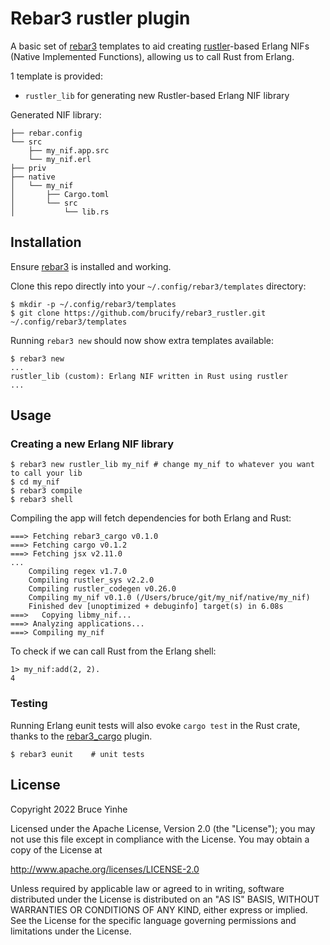 # Rebar3 rustler plugin

A basic set of [rebar3](https://www.rebar3.org) templates to aid creating [rustler](https://github.com/rusterlium/rustler)-based Erlang NIFs (Native Implemented Functions), allowing us to call Rust from Erlang.

1 template is provided:

* `rustler_lib` for generating new Rustler-based Erlang NIF library

Generated NIF library:
```
├── rebar.config
└── src
    ├── my_nif.app.src
    └── my_nif.erl
├── priv
├── native
│   └── my_nif
│       ├── Cargo.toml
│       └── src
│           └── lib.rs
```

## Installation

Ensure [rebar3](https://www.rebar3.org) is installed and working.

Clone this repo directly into your `~/.config/rebar3/templates` directory:

	$ mkdir -p ~/.config/rebar3/templates
	$ git clone https://github.com/brucify/rebar3_rustler.git ~/.config/rebar3/templates

Running `rebar3 new` should now show extra templates available:

	$ rebar3 new
	...
	rustler_lib (custom): Erlang NIF written in Rust using rustler
	...

## Usage

### Creating a new Erlang NIF library

	$ rebar3 new rustler_lib my_nif # change my_nif to whatever you want to call your lib
	$ cd my_nif
	$ rebar3 compile
	$ rebar3 shell

Compiling the app will fetch dependencies for both Erlang and Rust:

	===> Fetching rebar3_cargo v0.1.0
    ===> Fetching cargo v0.1.2
    ===> Fetching jsx v2.11.0
    ...
        Compiling regex v1.7.0
        Compiling rustler_sys v2.2.0
        Compiling rustler_codegen v0.26.0
        Compiling my_nif v0.1.0 (/Users/bruce/git/my_nif/native/my_nif)
        Finished dev [unoptimized + debuginfo] target(s) in 6.08s
    ===>   Copying libmy_nif...
    ===> Analyzing applications...
    ===> Compiling my_nif

To check if we can call Rust from the Erlang shell:

	1> my_nif:add(2, 2).
    4

### Testing

Running Erlang eunit tests will also evoke `cargo test` in the Rust crate, thanks to the [rebar3_cargo](https://github.com/rusterlium/rebar3_cargo) plugin.

	$ rebar3 eunit    # unit tests

## License

Copyright 2022 Bruce Yinhe

Licensed under the Apache License, Version 2.0 (the "License");
you may not use this file except in compliance with the License.
You may obtain a copy of the License at

http://www.apache.org/licenses/LICENSE-2.0

Unless required by applicable law or agreed to in writing, software
distributed under the License is distributed on an "AS IS" BASIS,
WITHOUT WARRANTIES OR CONDITIONS OF ANY KIND, either express or implied.
See the License for the specific language governing permissions and
limitations under the License.
